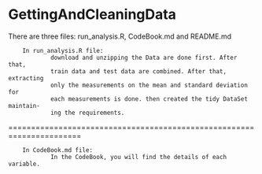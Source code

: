 GettingAndCleaningData
======================

There are three files: run_analysis.R, CodeBook.md and README.md

        In run_analysis.R file:
                download and unzipping the Data are done first. After that, 
                train data and test data are combined. After that, extracting 
                only the measurements on the mean and standard deviation for 
                each measurements is done. then created the tidy DataSet maintain-
                ing the requirements.
======================================================================

        In CodeBook.md file:
                In the CodeBook, you will find the details of each variable.


